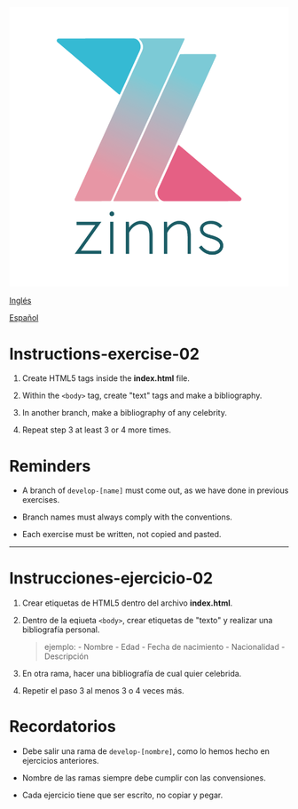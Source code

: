![Alt text](zinns.png)

[Inglés](#instruction)

[Español](#instrucciones)

# Instructions-exercise-02

1. Create HTML5 tags inside the **index.html** file.

2. Within the `<body>` tag, create "text" tags and make a bibliography.

3. In another branch, make a bibliography of any celebrity.

4. Repeat step 3 at least 3 or 4 more times.

# Reminders

- A branch of `develop-[name]` must come out, as we have done in previous exercises.

- Branch names must always comply with the conventions.

- Each exercise must be written, not copied and pasted.

---

# Instrucciones-ejercicio-02

1. Crear etiquetas de HTML5 dentro del archivo **index.html**.

2. Dentro de la eqiueta `<body>`, crear etiquetas de "texto" y realizar una bibliografía personal.

    > ejemplo:
                - Nombre
                - Edad
                - Fecha de nacimiento
                - Nacionalidad
                - Descripción

3. En otra rama, hacer una bibliografía de cual quier celebrida.

4. Repetir el paso 3 al menos 3 o 4 veces más.

# Recordatorios

- Debe salir una rama de `develop-[nombre]`, como lo hemos hecho en ejercicios anteriores.

- Nombre de las ramas siempre debe cumplir con las convensiones.

- Cada ejercicio tiene que ser escrito, no copiar y pegar.
